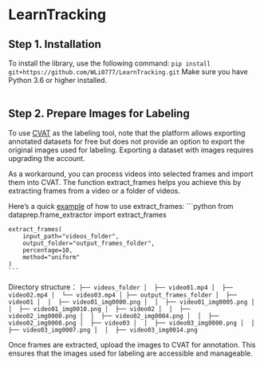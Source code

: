 # LearnTracking

## Step 1. Installation

To install the library, use the following command:
    ```
    pip install git+https://github.com/WLi0777/LearnTracking.git
    ```
Make sure you have Python 3.6 or higher installed.
<br><br>
## Step 2. Prepare Images for Labeling

To use [CVAT](https://www.cvat.ai/) as the labeling tool, note that the platform allows exporting annotated datasets for free but does not provide an option to export the original images used for labeling. Exporting a dataset with images requires upgrading the account.

As a workaround, you can process videos into selected frames and import them into CVAT. The function extract_frames helps you achieve this by extracting frames from a video or a folder of videos.

Here’s a quick [example](https://github.com/WLi0777/LearnTracking/blob/main/examples/example_video_extraction.py) of how to use extract_frames:
    ```python
    from dataprep.frame_extractor import extract_frames
  
    extract_frames(
        input_path="videos_folder",  
        output_folder="output_frames_folder",  
        percentage=10,  
        method="uniform"
    )
    ```
Directory structure：
    ```
    ├── videos_folder
    │  ├── video01.mp4
    │  ├── video02.mp4
    │  └── video03.mp4
    │
    ├── output_frames_folder
    │  ├── video01
    │  │  ├── video01_img0000.png
    │  │  ├── video01_img0005.png
    │  │  ├── video01_img0010.png
    │  ├── video02
    │  │  ├── video02_img0000.png
    │  │  ├── video02_img0004.png
    │  │  ├── video02_img0008.png
    │  ├── video03
    │  │  ├── video03_img0000.png
    │  │  ├── video03_img0007.png
    │  │  ├── video03_img0014.png
    ```

Once frames are extracted, upload the images to CVAT for annotation. This ensures that the images used for labeling are accessible and manageable.

